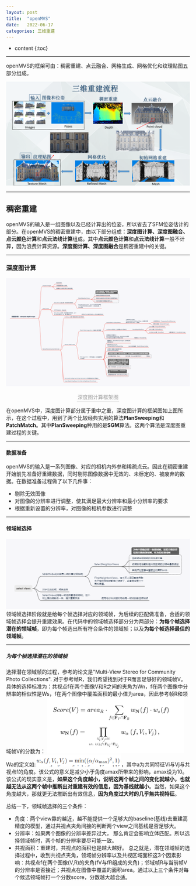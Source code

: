 ```yaml
---
layout: post
title:  "openMVS"
date:   2022-06-17
categories: 三维重建
---
```

* content
{:toc}

---
openMVS的框架可由：稠密重建、点云融合、网格生成、网格优化和纹理贴图五部分组成。

![三维重建流程](/img/openMVS/openMVS整体框架示意图.png)

---

## 稠密重建

openMVS的输入是一组图像以及已经计算出的位姿，所以省去了SFM位姿估计的部分。在openMVS的稠密重建中，由以下部分组成：**深度图计算、深度图融合、点云颜色计算**和**点云法线计算**组成。其中**点云颜色计算**和**点云法线计算**一般不计算，因为浪费计算资源。**深度图计算、深度图融合**是稠密重建中的关键。

---
### 深度图计算
![](/img/openMVS/深度图计算框架图.png)
<center>    <div style="color:orange; border-bottom: 1px solid #d9d9d9;
    display: inline-block;
    color: #999;
    padding: 2px;">深度图计算框架图</div></center>

在openMVS中，深度图计算部分属于重中之重，深度图计算的框架图如上图所示，在这个过程中，用到了两个比较经典实用的算法**PlanSweeping**和**PatchMatch**。其中**PlanSweeping**种用的是**SGM**算法。这两个算法是深度图重建过程的关键。

---

#### 数据准备
openMVS的输入是一系列图像、对应的相机内外参和稀疏点云。因此在稠密重建开始前先准备好重建数据，同时剔除图像数据中无效的、未标定的、被废弃的数据。在数据准备过程做了以下几件事：
* 剔除无效图像
* 对图像的分辨率进行调整，使其满足最大分辨率和最小分辨率的要求
* 根据重新设置的分辨率，对图像的相机参数进行调整

---
#### 领域帧选择
![](/img/openMVS/领域帧选择框架图.png)
领域帧选择阶段就是给每个帧选择对应的领域帧，为后续的匹配做准备，合适的领域帧选择会提升重建效果。在代码中的领域帧选择部分分为两部分：**为每个帧选择潜在的领域帧**，即为每个帧选出所有符合条件的领域帧；以及**为每个帧选择最佳的领域帧**。

----
##### 为每个帧选择潜在的领域帧
选择潜在领域帧的过程，参考的论文是"Multi-View Stereo for Community Photo Collections".
对于参考帧R，我们希望找到对于R而言足够好的领域帧V。具体的选择标准为：共视点f在两个图像V和R之间的夹角为Wn，f在两个图像中分辨率的相似性是Ws，f在两个图像中覆盖面积的最小值为area，因此参考帧R和领域帧V的分数为：
        ![](/img/openMVS/潜在领域帧计算公式.png)
        Wa的定义如:![](/img/openMVS/潜在领域帧计算公式1.png)，其中a为共同特征Vi与Vj与共视点f的角度。该公式的意义是减少小于角度amax所带来的影响，amax设为10。该公式的现实意义是，**如果这个角度越小，说明这两个帧之间的变化就越小，也就越无法从这两个帧中推断出对重建有效的信息，因为基线就越小**。当然，如果这个角度越大，那就更无法推断出有效信息，**因为角度过大时的几乎無共视特征**。

总结一下，领域帧选择的三个条件：
* 角度：两个view靠的越近，越不能提供一个足够大的baseline(基线)去重建高精度的模型，通过共视点夹角间接的判断两个view之间基线是否足够大。
* 分辨率：如果两个图像的分辨率差异过大， 那么肯定会影响立体匹配。所以选择领域帧时，两个帧的分辨率要尽可能一致。
* 共视面积：重建时，共视点的面积也是越大越好。
总之就是，潜在领域帧的选择过程中，收到共视点夹角，领域帧分辨率以及共视区域面积这3个因素影响：共视点f在两个图像(V,R)的夹角(fV与fR组成的夹角)；邻域帧R与当前帧V的分辨率是否接近；共视点在图像中覆盖的面积area。通过以上三个条件对每个候选领域帧打一个分数score，分数越大越合适。

